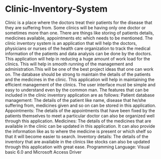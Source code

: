 # Clinic-Inventory-System
Clinic is a place where the doctors treat their patients for the disease that they are suffering from. Some clinics will be having only one doctor or sometimes more than one. There are things like storing of patients details, medicines available, appointments etc which needs to be mentioned. The clinic inventory system is an application that will help the doctors, physicians or nurses of the health care organization to track the medical information of the patients and data analysis can be done by the doctors. This application will help in reducing a huge amount of work load for the clinics. This will help in smooth running of the management and administration.This will be one of the best project ideas that one can work on. The database should be strong to maintain the details of the patients and the medicines in the clinic. This application will help in maintaining the efficient management of the clinics. The user interface must be simple and easy to understand even by the common man. The features that can be included in the clinic inventory application are as follows:  Patient database management: The details of the patient like name, disease that he/she suffering from, medicines given and so on can be stored in this application. Appointments: The details of the appointments that have been fixed by the patients themselves to meet a particular doctor can also be organized well through this application. Medicines: The details of the medicines that are available in the clinic can be updated in this application. It can also provide the information like as to where the medicine is present or which shelf so that it will become easier to search. Inventory details: The details of the inventory that are available in the clinics like stocks can also be updated through this application with great ease. Programming Language:   Visual basic 6.0 and Microsoft Access Driver
